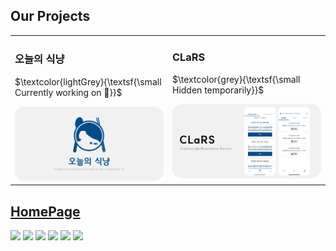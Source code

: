## Our Projects

<table>
<tr>
<td valign="top" width="50%">
<h3>오늘의 식냥</h3>

$\textcolor{lightGrey}{\textsf{\small Currently working on 🚀}}$

<img src="https://github.com/Team-CLARS/.github/blob/main/img/tm.png" />
</td>
<td valign="top" width="50%">
<h3>CLaRS</h3>

$\textcolor{grey}{\textsf{\small Hidden temporarily}}$

<img src="https://github.com/Team-CLARS/.github/blob/main/img/clars.png" />
</td>
</tr>
</table>

## [HomePage](https://dailyhyumeal.site/)

<div style="overflow-x: auto;">
  <img src="https://github.com/Team-CLARS/daily-hyu-menu/assets/87307678/eb1e3446-0e9b-4daf-b323-70d69a3f72c4" width = 180 />
  <img src="https://github.com/Team-CLARS/daily-hyu-menu/assets/87307678/e80bc193-c3db-46a8-ba83-f9663fb36d8a" width = 180 />
  <img src="https://github.com/Team-CLARS/daily-hyu-menu/assets/87307678/dc8ce1d0-3cc6-4599-a757-d470dfa160da" width = 180 />
  <img src="https://github.com/Team-CLARS/daily-hyu-menu/assets/87307678/b528c697-0d19-4b1c-a739-ff020c3b15c9" width = 180 />
  <img src="https://github.com/Team-CLARS/daily-hyu-menu/assets/87307678/aebfd40f-faeb-4f2a-a181-e93fd2c58a64" width = 180 />
  <img src="https://github.com/Team-CLARS/daily-hyu-menu/assets/87307678/f4ed3afd-a68f-4207-8036-43367e0855e6" width = 180 />
</div>
